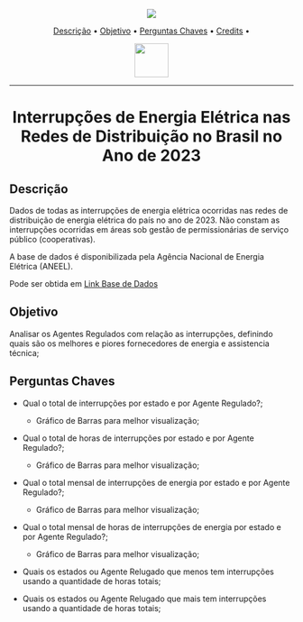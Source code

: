 <p align="center">
  <a href=""><img src="https://badges.gitter.im/amitmerchant1990/electron-markdownify.svg"></a>
</p>

<p align="center">
  <a href="#descrição">Descrição</a> •
  <a href="#objetivo">Objetivo</a> •
  <a href="#pergutas-chaves">Perguntas Chaves</a> •
  <a href="#credits">Credits</a> •
</p>

<p align="center">
  <img height="60px" src="https://dadosabertos.aneel.gov.br/uploads/group/2022-08-23-193719.950953MARCAS-ANEEL-022.png">
</p>

---

<h1 align="center"> Interrupções de Energia Elétrica nas Redes de Distribuição no Brasil no Ano de 2023</h1>


## Descrição

Dados de todas as interrupções de energia elétrica ocorridas nas redes de distribuição de energia elétrica do país no ano de 2023. Não constam as interrupções ocorridas em áreas sob gestão de permissionárias de serviço público (cooperativas).

A base de dados é disponibilizada pela Agência Nacional de Energia Elétrica (ANEEL).

Pode ser obtida em [Link Base de Dados](https://dadosabertos.aneel.gov.br/dataset/interrupcoes-de-energia-eletrica-nas-redes-de-distribuicao)


## Objetivo

Analisar os Agentes Regulados com relação as interrupções, definindo quais são os melhores e piores fornecedores de energia e assistencia técnica;


## Perguntas Chaves

+ Qual o total de interrupções por estado e por Agente Regulado?;
  - Gráfico de Barras para melhor visualização;
+ Qual o total de horas de interrupções por estado e por Agente Regulado?;
  - Gráfico de Barras para melhor visualização;


+ Qual o total mensal de interrupções de energia por estado e por Agente Regulado?;
  - Gráfico de Barras para melhor visualização;
+ Qual o total mensal de horas de interrupções de energia por estado e por Agente Regulado?;
  - Gráfico de Barras para melhor visualização;

+ Quais os estados ou Agente Relugado que menos tem interrupções usando a quantidade de horas totais;

+ Quais os estados ou Agente Relugado que mais tem interrupções usando a quantidade de horas totais;

